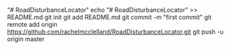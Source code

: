 "# RoadDisturbanceLocator" 
echo "# RoadDisturbanceLocator" >> README.md
git init
git add README.md
git commit -m "first commit"
git remote add origin https://github.com/rachelmcclelland/RoadDisturbanceLocator.git
git push -u origin master
